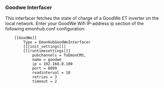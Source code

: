 ### Goodwe Interfacer

This interfacer fetches the state of charge of a GoodWe ET inverter on the local network. Enter your GoodWe Wifi IP-address ip section of the following emonhub.conf configuration:

```text
    [[GoodWe]]
        Type = EmonHubGoodWeInterfacer
        [[[init_settings]]]
        [[[runtimesettings]]]
            pubchannels = ToEmonCMS,
            name = goodwe
            ip = 192.168.0.100
            port = 8899
            readinterval = 10
            retries = 3
            timeout = 2
```
